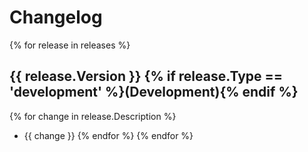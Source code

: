 Changelog
=========

{% for release in releases %}
## {{ release.Version }} {% if release.Type == 'development' %}(Development){% endif %}

{% for change in release.Description %}
- {{ change }}
{% endfor %}
{% endfor %}
